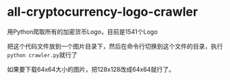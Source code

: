 # all-cryptocurrency-logo-crawler

用Python爬取所有的加密货币Logo，目前是1541个Logo

把这个代码文件放到一个图片目录下，然后在命令行切换到这个文件的目录，执行`python crawler.py`就行了

如果要下载64x64大小的图片，把128x128改成64x64就行了。